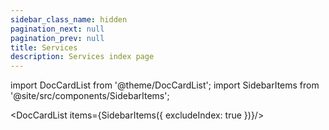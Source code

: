 ```yaml
---
sidebar_class_name: hidden
pagination_next: null
pagination_prev: null
title: Services
description: Services index page
---
```


import DocCardList from '@theme/DocCardList';
import SidebarItems from '@site/src/components/SidebarItems';

<DocCardList items={SidebarItems({ excludeIndex: true })}/>
